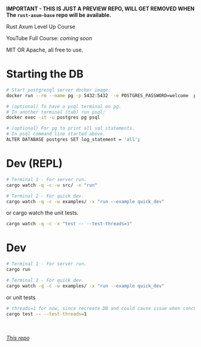 **IMPORTANT - THIS IS JUST A PREVIEW REPO, WILL GET REMOVED WHEN The `rust-axum-base` repo will be available.**

Rust Axum Level Up Course

YouTube Full Course: _coming soon_

MIT OR Apache, all free to use. 

# Starting the DB

```sh
# Start postgresql server docker image:
docker run --rm --name pg -p 5432:5432  -e POSTGRES_PASSWORD=welcome  postgres:15

# (optional) To have a psql terminal on pg. 
# In another terminal (tab) run psql:
docker exec -it -u postgres pg psql

# (optional) For pg to print all sql statements.
# In psql command line started above.
ALTER DATABASE postgres SET log_statement = 'all';
```

# Dev (REPL)

```sh
# Terminal 1 - For server run.
cargo watch -q -c -w src/ -x "run"

# Terminal 2 - For quick dev.
cargo watch -q -c -w examples/ -x "run --example quick_dev"
```

or cargo watch the unit tests.

```sh
cargo watch -q -c -x "test -- --test-threads=1"
```


# Dev

```sh
# Terminal 1 - For server run.
cargo run

# Terminal 2 - For quick dev.
cargo watch -q -c -w examples/ -x "run --example quick_dev"
```

or unit tests

```sh
# threads=1 for now, since recreate DB and could cause issue when concurrent.
cargo test -- --test-threads=1
```


<br /><br />
_[This repo](https://github.com/jeremychone-channel/rust-axum-base-preview)_